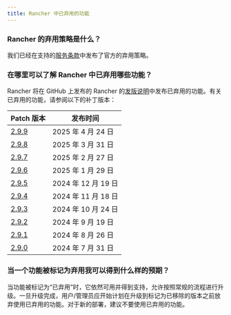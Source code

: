 ```yaml
---
title: Rancher 中已弃用的功能
---
```


<head>
  <link rel="canonical" href="https://ranchermanager.docs.rancher.com/zh/faq/deprecated-features"/>
</head>

### Rancher 的弃用策略是什么？

我们已经在支持的[服务条款](https://rancher.com/support-maintenance-terms)中发布了官方的弃用策略。

### 在哪里可以了解 Rancher 中已弃用哪些功能？

Rancher 将在 GitHub 上发布的 Rancher 的[发版说明](https://github.com/rancher/rancher/releases)中发布已弃用的功能。有关已弃用的功能，请参阅以下的补丁版本：

| Patch 版本                                                      | 发布时间            |
| --------------------------------------------------------------- | -------------------|
| [2.9.9](https://github.com/rancher/rancher/releases/tag/v2.9.9) | 2025 年 4 月 24 日  |
| [2.9.8](https://github.com/rancher/rancher/releases/tag/v2.9.8) | 2025 年 3 月 31 日  |
| [2.9.7](https://github.com/rancher/rancher/releases/tag/v2.9.7) | 2025 年 2 月 27 日  |
| [2.9.6](https://github.com/rancher/rancher/releases/tag/v2.9.6) | 2025 年 1 月 29 日  |
| [2.9.5](https://github.com/rancher/rancher/releases/tag/v2.9.5) | 2024 年 12 月 19 日 |
| [2.9.4](https://github.com/rancher/rancher/releases/tag/v2.9.4) | 2024 年 11 月 18 日 |
| [2.9.3](https://github.com/rancher/rancher/releases/tag/v2.9.3) | 2024 年 10 月 24 日 |
| [2.9.2](https://github.com/rancher/rancher/releases/tag/v2.9.2) | 2024 年 9 月 19 日  |
| [2.9.1](https://github.com/rancher/rancher/releases/tag/v2.9.1) | 2024 年 8 月 26 日  |
| [2.9.0](https://github.com/rancher/rancher/releases/tag/v2.9.0) | 2024 年 7 月 31 日  |

### 当一个功能被标记为弃用我可以得到什么样的预期？

当功能被标记为“已弃用”时，它依然可用并得到支持，允许按照常规的流程进行升级。一旦升级完成，用户/管理员应开始计划在升级到标记为已移除的版本之前放弃使用已弃用的功能。对于新的部署，建议不要使用已弃用的功能。
